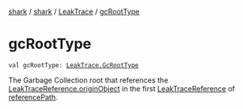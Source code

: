 [shark](../../index.md) / [shark](../index.md) / [LeakTrace](index.md) / [gcRootType](./gc-root-type.md)

# gcRootType

`val gcRootType: `[`LeakTrace.GcRootType`](-gc-root-type/index.md)

The Garbage Collection root that references the [LeakTraceReference.originObject](../-leak-trace-reference/origin-object.md) in
the first [LeakTraceReference](../-leak-trace-reference/index.md) of [referencePath](reference-path.md).


